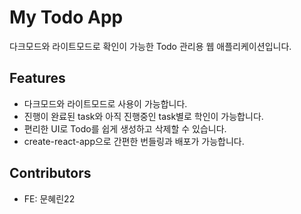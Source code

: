 # My Todo App

다크모드와 라이트모드로 확인이 가능한
Todo 관리용 웹 애플리케이션입니다.

## Features

- 다크모드와 라이트모드로 사용이 가능합니다.
- 진행이 완료된 task와 아직 진행중인 task별로 학인이 가능합니다.
- 편리한 UI로 Todo를 쉽게 생성하고 삭제할 수 있습니다.
- create-react-app으로 간편한 번들링과 배포가 가능합니다.

## Contributors

- FE: 문혜린22
